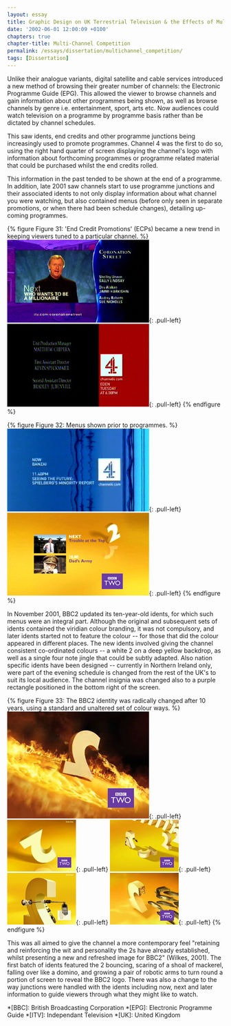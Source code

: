 ```yaml
---
layout: essay
title: Graphic Design on UK Terrestrial Television & the Effects of Multi-Channel Growth
date: '2002-06-01 12:00:09 +0100'
chapters: true
chapter-title: Multi-Channel Competition
permalink: /essays/dissertation/multichannel_competition/
tags: [Dissertation]
---
```

Unlike their analogue variants, digital satellite and cable services introduced a new method of browsing their greater number of channels: the Electronic Programme Guide (EPG). This allowed the viewer to browse channels and gain information about other programmes being shown, as well as browse channels by genre i.e. entertainment, sport, arts etc. Now audiences could watch television on a programme by programme basis rather than be dictated by channel schedules.

This saw idents, end credits and other programme junctions being increasingly used to promote programmes. Channel 4 was the first to do so, using the right hand quarter of screen displaying the channel's logo with information about forthcoming programmes or programme related material that could be purchased whilst the end credits rolled.

This information in the past tended to be shown at the end of a programme. In addition, late 2001 saw channels start to use programme junctions and their associated idents to not only display information about what channel you were watching, but also contained menus (before only seen in separate promotions, or when there had been schedule changes), detailing up-coming programmes. 

{% figure Figure 31: 'End Credit Promotions' (ECPs) became a new trend in keeping viewers tuned to a particular channel. %}
![ITV End Credit Promotion](/assets/images/essays/dissertation/figure-31a.png){: .pull-left}
![Channel 4 End Credit Promotion](/assets/images/essays/dissertation/figure-31b.png){: .pull-left}
{% endfigure %}

{% figure Figure 32: Menus shown prior to programmes. %}
![Channel 4 Programme Menu](/assets/images/essays/dissertation/figure-32a.png){: .pull-left} 
![BBC2 Programme Menu](/assets/images/essays/dissertation/figure-32b.png){: .pull-left} 
{% endfigure %}

In November 2001, BBC2 updated its ten-year-old idents, for which such menus were an integral part. Although the original and subsequent sets of idents contained the viridian colour branding, it was not compulsory, and later idents started not to feature the colour -- for those that did the colour appeared in different places. The new idents involved giving the channel consistent co-ordinated colours -- a white 2 on a deep yellow backdrop, as well as a single four note jingle that could be subtly adapted. Also nation specific idents have been designed -- currently in Northern Ireland only, were part of the evening schedule is changed from the rest of the UK's to suit its local audience. The channel insignia was changed also to a purple rectangle positioned in the bottom right of the screen.

{% figure Figure 33: The BBC2 identity was radically changed after 10 years, using a standard and unaltered set of colour ways. %}
![BBC Two 'Fire' ident, 2003](/assets/images/essays/dissertation/figure-33a.png){: .pull-left}
![BBC Two 'Bounce' ident, 2001](/assets/images/essays/dissertation/figure-33b.png){: .pull-left}
![BBC Two 'Domino' ident, 2001](/assets/images/essays/dissertation/figure-33c.png){: .pull-left}
![BBC Two 'Logo' ident, 2001](/assets/images/essays/dissertation/figure-33d.png){: .pull-left}
![BBC Two 'Fish' ident, 2001](/assets/images/essays/dissertation/figure-33e.png){: .pull-left}
{% endfigure %}

This was all aimed to give the channel a more contemporary feel "retaining and reinforcing the wit and personality the 2s have already established, whilst presenting a new and refreshed image for BBC2" (Wilkes, 2001). The first batch of idents featured the 2 bouncing, scaring of a shoal of mackerel, falling over like a domino, and growing a pair of robotic arms to turn round a portion of screen to reveal the BBC2 logo. There was also a change to the way junctions were handled with the idents including now, next and later information to guide viewers through what they might like to watch.

*[BBC]: British Broadcasting Corporation
*[EPG]: Electronic Programme Guide
*[ITV]: Independant Television
*[UK]: United Kingdom